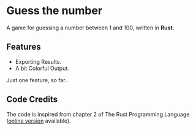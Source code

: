 # Guess the number
A game for guessing a number between 1 and 100, written in **Rust**.

## Features
- Exporting Results.
- A bit Colorful Output.

Just one feature, so far..

## Code Credits
The code is inspired from chapter 2 of The Rust Programming Language ([online version](https://doc.rust-lang.org/book/title-page.html) available).
